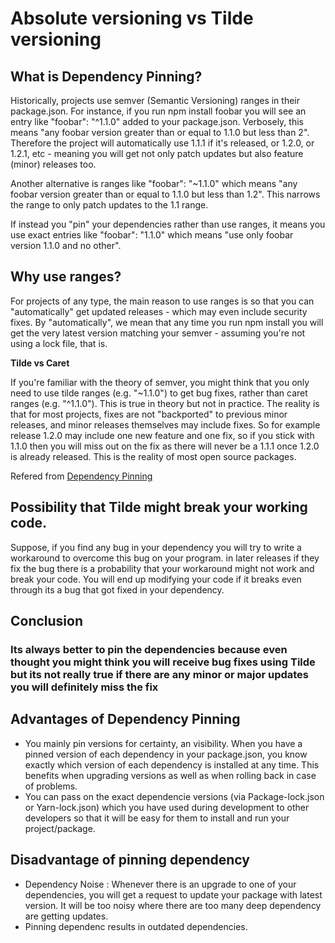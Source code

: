 # Absolute versioning vs Tilde versioning

## What is Dependency Pinning?

Historically, projects use semver (Semantic Versioning) ranges in their package.json. For instance, if you run npm install foobar you will see an entry like "foobar": "^1.1.0" added to your package.json. Verbosely, this means "any foobar version greater than or equal to 1.1.0 but less than 2". Therefore the project will automatically use 1.1.1 if it's released, or 1.2.0, or 1.2.1, etc - meaning you will get not only patch updates but also feature (minor) releases too.

Another alternative is ranges like "foobar": "~1.1.0" which means "any foobar version greater than or equal to 1.1.0 but less than 1.2". This narrows the range to only patch updates to the 1.1 range.

If instead you "pin" your dependencies rather than use ranges, it means you use exact entries like "foobar": "1.1.0" which means "use only foobar version 1.1.0 and no other".

## Why use ranges?
For projects of any type, the main reason to use ranges is so that you can "automatically" get updated releases - which may even include security fixes. By "automatically", we mean that any time you run npm install you will get the very latest version matching your semver - assuming you're not using a lock file, that is.

**Tilde vs Caret**

If you're familiar with the theory of semver, you might think that you only need to use tilde ranges (e.g. "~1.1.0") to get bug fixes, rather than caret ranges (e.g. "^1.1.0"). This is true in theory but not in practice. The reality is that for most projects, fixes are not "backported" to previous minor releases, and minor releases themselves may include fixes. So for example release 1.2.0 may include one new feature and one fix, so if you stick with 1.1.0 then you will miss out on the fix as there will never be a 1.1.1 once 1.2.0 is already released. This is the reality of most open source packages.

Refered from  [Dependency Pinning](https://renovatebot.com/docs/dependency-pinning/)

## Possibility that Tilde might break your working code.
Suppose, if you find any bug in your dependency you will try to write a workaround to overcome this bug on your program. in later releases if they fix the bug there is a probability that your workaround might not work and break your code. You will end up modifying your code if it breaks even through its a bug that got fixed in your dependency.

## Conclusion
### Its always better to pin the dependencies because even thought you might think you will receive bug fixes using Tilde but its not really true if there are any minor or major updates you will definitely miss the fix

## Advantages of Dependency Pinning
- You mainly pin versions for certainty, an visibility. When you have a pinned version of each dependency in your package.json, you know exactly which version of each dependency is installed at any time. This benefits when upgrading versions as well as when rolling back in case of problems.
- You can pass on the exact dependencie versions (via Package-lock.json or Yarn-lock.json) which you have used during development to other developers so that it will be easy for them to install and run your project/package. 

## Disadvantage of pinning dependency
- Dependency Noise : Whenever there is an upgrade to one of your dependencies, you will get a request to update your package with latest version. It will be too noisy where there are too many deep dependency are getting updates. 
- Pinning dependenc results in outdated dependencies. 

